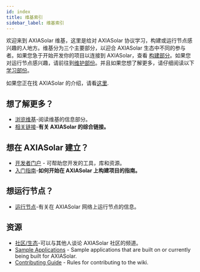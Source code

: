 ```yaml
---
id: index
title: 维基索引
sidebar_label: 维基索引
---
```


欢迎来到 AXIASolar 维基，这里是给对 AXIASolar 协议学习，构建或运行节点感兴趣的人地方。维基分为三个主要部分，以迎合 AXIASolar 生态中不同的参与者。如果您急于开始开发你的项目以连接到 AXIASolar，查看 [构建部分](#want-to-build-on-axiasolar)。如果您对运行节点感兴趣，请前往到[维护部份](#want-to-run-a-node)。并且如果您想了解更多，请仔细阅读以下[学习部份](#want-to-learn-more)。

如果您正在找 AXIASolar 的介绍，请看[这里](learn-introduction).

## 想了解更多？

- [浏览维基](learn-introduction)-阅读维基的信息部分。
- [相关链接](learn-relevant-links)-**有关 AXIASolar 的综合链接。**

## 想在 AXIASolar 建立？

- [开发者门户](build-index) - 可帮助您开发的工具，库和资源。
- [入门指南](build-build-with-axiasolar)-**如何开始在 AXIASolar 上构建项目的指南。**

## 想运行节点？

- [运行节点](maintain-index)-有关在 AXIASolar 网络上运行节点的信息。

## 资源

- [社区/生态](community)-可以与其他人谈论 AXIASolar 社区的频道。
- [Sample Applications](build-examples-index) - Sample applications that are built on or currently being built for AXIASolar.
- [Contributing Guide](contributing) - Rules for contributing to the wiki.
